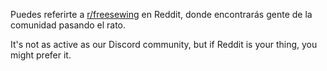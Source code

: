 ---
---

Puedes referirte a [r/freesewing](https://www.reddit.com/r/freesewing/) en Reddit, donde encontrarás gente de la comunidad pasando el rato.

It's not as active as our Discord community, but if Reddit is your thing, you might prefer it.
